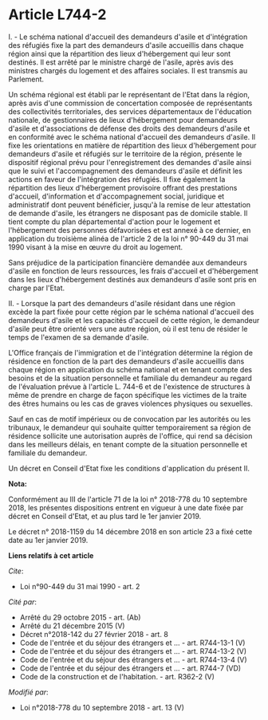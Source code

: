 # Article L744-2

I. - Le schéma national d'accueil des demandeurs d'asile et d'intégration des réfugiés fixe la part des demandeurs d'asile
accueillis dans chaque région ainsi que la répartition des lieux d'hébergement qui leur sont destinés. Il est arrêté par le
ministre chargé de l'asile, après avis des ministres chargés du logement et des affaires sociales. Il est transmis au
Parlement.

Un schéma régional est établi par le représentant de l'Etat dans la région, après avis d'une commission de concertation
composée de représentants des collectivités territoriales, des services départementaux de l'éducation nationale, de
gestionnaires de lieux d'hébergement pour demandeurs d'asile et d'associations de défense des droits des demandeurs d'asile
et en conformité avec le schéma national d'accueil des demandeurs d'asile. Il fixe les orientations en matière de répartition
des lieux d'hébergement pour demandeurs d'asile et réfugiés sur le territoire de la région, présente le dispositif régional
prévu pour l'enregistrement des demandes d'asile ainsi que le suivi et l'accompagnement des demandeurs d'asile et définit les
actions en faveur de l'intégration des réfugiés. Il fixe également la répartition des lieux d'hébergement provisoire offrant
des prestations d'accueil, d'information et d'accompagnement social, juridique et administratif dont peuvent bénéficier,
jusqu'à la remise de leur attestation de demande d'asile, les étrangers ne disposant pas de domicile stable. Il tient compte
du plan départemental d'action pour le logement et l'hébergement des personnes défavorisées et est annexé à ce dernier, en
application du troisième alinéa de l'article 2 de la loi n° 90-449 du 31 mai 1990 visant à la mise en œuvre du droit au
logement.

Sans préjudice de la participation financière demandée aux demandeurs d'asile en fonction de leurs ressources, les frais
d'accueil et d'hébergement dans les lieux d'hébergement destinés aux demandeurs d'asile sont pris en charge par l'Etat.

II. - Lorsque la part des demandeurs d'asile résidant dans une région excède la part fixée pour cette région par le schéma
national d'accueil des demandeurs d'asile et les capacités d'accueil de cette région, le demandeur d'asile peut être orienté
vers une autre région, où il est tenu de résider le temps de l'examen de sa demande d'asile.

L'Office français de l'immigration et de l'intégration détermine la région de résidence en fonction de la part des demandeurs
d'asile accueillis dans chaque région en application du schéma national et en tenant compte des besoins et de la situation
personnelle et familiale du demandeur au regard de l'évaluation prévue à l'article L. 744-6 et de l'existence de structures à
même de prendre en charge de façon spécifique les victimes de la traite des êtres humains ou les cas de graves violences
physiques ou sexuelles.

Sauf en cas de motif impérieux ou de convocation par les autorités ou les tribunaux, le demandeur qui souhaite quitter
temporairement sa région de résidence sollicite une autorisation auprès de l'office, qui rend sa décision dans les meilleurs
délais, en tenant compte de la situation personnelle et familiale du demandeur.

Un décret en Conseil d'Etat fixe les conditions d'application du présent II.

**Nota:**

Conformément au III de l'article 71 de la loi n° 2018-778 du 10 septembre 2018, les présentes dispositions entrent en vigueur
à une date fixée par décret en Conseil d'Etat, et au plus tard le 1er janvier 2019.

Le décret n° 2018-1159 du 14 décembre 2018 en son article 23 a fixé cette date au 1er janvier 2019.

**Liens relatifs à cet article**

_Cite_:

  - Loi n°90-449 du 31 mai 1990 - art. 2

_Cité par_:

  - Arrêté du 29 octobre 2015 - art. (Ab)
  - Arrêté du 21 décembre 2015 (V)
  - Décret n°2018-142 du 27 février 2018 - art. 8
  - Code de l'entrée et du séjour des étrangers et ... - art. R744-13-1 (V)
  - Code de l'entrée et du séjour des étrangers et ... - art. R744-13-2 (V)
  - Code de l'entrée et du séjour des étrangers et ... - art. R744-13-4 (V)
  - Code de l'entrée et du séjour des étrangers et ... - art. R744-7 (VD)
  - Code de la construction et de l'habitation. - art. R362-2 (V)

_Modifié par_:

  - Loi n°2018-778 du 10 septembre 2018 - art. 13 (V)
